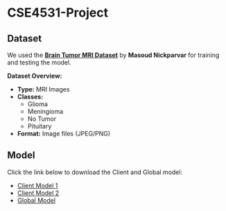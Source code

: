 # CSE4531-Project

## Dataset 
We used the [**Brain Tumor MRI Dataset**](https://www.kaggle.com/datasets/masoudnickparvar/brain-tumor-mri-dataset?select=Training) by **Masoud Nickparvar** for training and testing the model.

**Dataset Overview:**  
- **Type:** MRI Images  
- **Classes:**  
  - Glioma  
  - Meningioma 
  - No Tumor  
  - Pituitary 
- **Format:** Image files (JPEG/PNG)  

## Model

Click the link below to download the Client and Global model:

- [Client Model 1](https://drive.google.com/uc?export=download&id=15ILglf2T3FXvPlBS0aSFbRwOoX_8TjqT)  
- [Client Model 2](https://drive.google.com/uc?export=download&id=1b0Bhhqm5qZFIIc7E7CcL0mD3oUAq36jl)  
- [Global Model](https://drive.google.com/uc?export=download&id=1jbXlBqaAeC4EIr79NjnEZ1m9MoDXvoTm)


